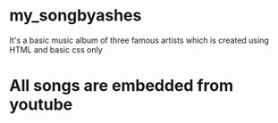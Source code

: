 # my_songbyashes
It's a basic music album of three famous artists which is created using HTML and basic css only

# All songs are embedded from youtube
